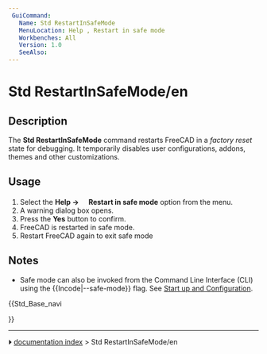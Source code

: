 ```yaml
---
 GuiCommand:
   Name: Std RestartInSafeMode
   MenuLocation: Help , Restart in safe mode
   Workbenches: All
   Version: 1.0
   SeeAlso: 
---
```


# Std RestartInSafeMode/en

## Description

The **Std RestartInSafeMode** command restarts FreeCAD in a *factory reset* state for debugging. It temporarily disables user configurations, addons, themes and other customizations.

## Usage

1.  Select the **Help → <img src="images/Std_RestartInSafeMode.svg" width=16px>Restart in safe mode** option from the menu.
2.  A warning dialog box opens.
3.  Press the **Yes** button to confirm.
4.  FreeCAD is restarted in safe mode.
5.  Restart FreeCAD again to exit safe mode

## Notes

-   Safe mode can also be invoked from the Command Line Interface (CLI) using the {{Incode|--safe-mode}} flag. See [Start up and Configuration](Start_up_and_Configuration.md).





{{Std_Base_navi

}}



---
⏵ [documentation index](../README.md) > Std RestartInSafeMode/en
